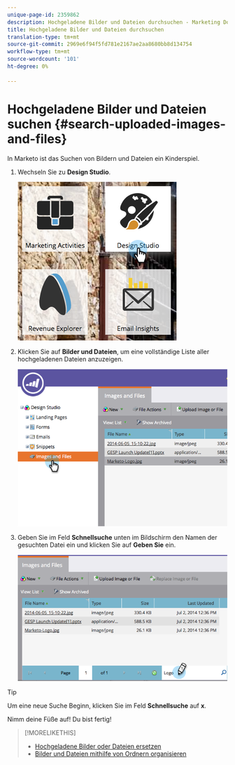```yaml
---
unique-page-id: 2359862
description: Hochgeladene Bilder und Dateien durchsuchen - Marketing Docs - Produktdokumentation
title: Hochgeladene Bilder und Dateien durchsuchen
translation-type: tm+mt
source-git-commit: 2969e6f94f5fd781e2167ae2aa8680bb8d134754
workflow-type: tm+mt
source-wordcount: '101'
ht-degree: 0%

---
```



# Hochgeladene Bilder und Dateien suchen {#search-uploaded-images-and-files}

In Marketo ist das Suchen von Bildern und Dateien ein Kinderspiel.

1. Wechseln Sie zu **Design Studio**.

   ![](assets/designstudio-1.png)

1. Klicken Sie auf **Bilder und Dateien**, um eine vollständige Liste aller hochgeladenen Dateien anzuzeigen.

   ![](assets/image2014-9-16-11-3a44-3a4.png)

1. Geben Sie im Feld **Schnellsuche** unten im Bildschirm den Namen der gesuchten Datei ein und klicken Sie auf **Geben Sie** ein.

   ![](assets/image2014-9-16-11-3a46-3a32.png)

>[!TIP]
>
>Um eine neue Suche Beginn, klicken Sie im Feld **Schnellsuche** auf **x**.

Nimm deine Füße auf! Du bist fertig!

>[!MORELIKETHIS]
>
>* [Hochgeladene Bilder oder Dateien ersetzen](/help/marketo/product-docs/demand-generation/images-and-files/replace-an-uploaded-image-or-file.md)
>* [Bilder und Dateien mithilfe von Ordnern organisieren](/help/marketo/product-docs/demand-generation/images-and-files/organize-your-images-and-files-using-folders.md)

